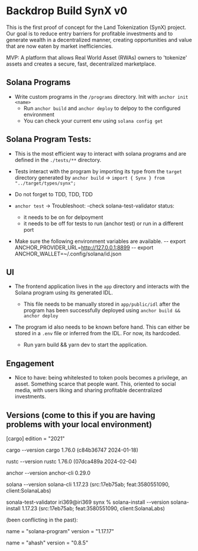 # Backdrop Build SynX v0

This is the first proof of concept for the Land Tokenization (SynX) project. Our goal is to reduce entry barriers for
profitable investments and to generate wealth in a decentralized manner, creating opportunities and value that are now
eaten by market inefficiencies.

MVP: A platform that allows Real World Asset (RWAs) owners to 'tokenize' assets and creates
a secure, fast, decentralized marketplace.

## Solana Programs

* Write custom programs in the ```/programs``` directory. Init with ```anchor init <name>```
    * Run ```anchor build``` and ```anchor deploy``` to delpoy to the configured environment
    * You can check your current env using ```solana config get```

## Solana Program Tests:

* This is the most efficient way to interact with solana programs and are defined in the ```./tests/**``` directory.
* Tests interact with the program by importing its type from the ```target``` directory generated by ```anchor build``` -> ```import { Synx } from "../target/types/synx";```
* Do not forget to TDD, TDD, TDD

* ```anchor test``` -> Troubleshoot:
     -check solana-test-validator status:
    - it needs to be on for delpoyment
    - it needs to be off for tests to run (anchor test) or run in a different port
* Make sure the following environment variables are available.
  -- export ANCHOR_PROVIDER_URL=http://127.0.0.1:8899
  -- export ANCHOR_WALLET=~/.config/solana/id.json

## UI
* The frontend application lives in the ```app``` directory and interacts with the Solana program using its generated IDL.
   * This file needs to be manually stored in ```app/public/idl``` after the program has been successfully deployed using ```anchor build && anchor deploy```
* The program id also needs to be known before hand. This can either be stored in a ```.env``` file or inferred from the IDL. For now, its hardcoded.

     * Run yarn build && yarn dev to start the application. 

## Engagement

- Nice to have: being whitelested to token pools becomes a privilege, an asset. Something scarce that people want. This, oriented to social media, with users liking and sharing profitable decentralized investments. 

## Versions (come to this if you are having problems with your local environment)

[cargo] edition = "2021"

cargo --version
cargo 1.76.0 (c84b36747 2024-01-18)

rustc --version
rustc 1.76.0 (07dca489a 2024-02-04)

anchor --version
anchor-cli 0.29.0

solana --version
solana-cli 1.17.23 (src:17eb75ab; feat:3580551090, client:SolanaLabs)

sonala-test-validator
iri369@iri369 synx % solana-install --version
solana-install 1.17.23 (src:17eb75ab; feat:3580551090, client:SolanaLabs)

(been conflicting in the past):

name = "solana-program"
version = "1.17.17"

name = "ahash"
version = "0.8.5"